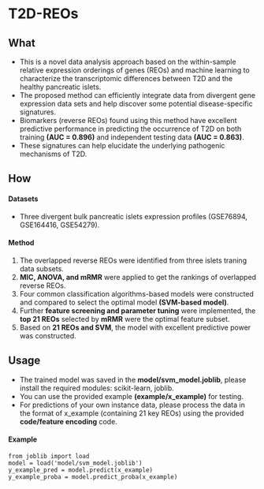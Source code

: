 # T2D-REOs

## What

- This is a novel data analysis approach based on the within-sample relative expression orderings of genes (REOs) and machine learning to characterize the transcriptomic differences between T2D and the healthy pancreatic islets.
- The proposed method can efficiently integrate data from divergent gene expression data sets and help discover some potential disease-specific signatures.
- Biomarkers (reverse REOs) found using this method have excellent predictive performance in predicting the occurrence of T2D on both training **(AUC = 0.896)** and independent testing data **(AUC = 0.863)**.
- These signatures can help elucidate the underlying pathogenic mechanisms of T2D.

## How

#### Datasets
- Three divergent bulk pancreatic islets expression profiles (GSE76894, GSE164416, GSE54279).
#### Method
1.  The overlapped reverse REOs were identified from three islets traning data subsets.
2.  **MIC, ANOVA, and mRMR** were applied to get the rankings of overlapped reverse REOs.
4.  Four common classification algorithms-based models were constructed and compared to select the optimal model **(SVM-based model)**.
5.  Further **feature screening and parameter tuning** were implemented, the **top 21 REOs** selected by **mRMR** were the optimal feature subset.
6.  Based on **21 REOs and SVM**, the model with excellent predictive power was constructed.

## Usage

- The trained model was saved in the **model/svm_model.joblib**, please install the required modules: scikit-learn, joblib.
- You can use the provided example **(example/x_example)** for testing.
- For predictions of your own instance data, please process the data in the format of x_example (containing 21 key REOs) using the provided **code/feature encoding** code.

#### Example
```
from joblib import load
model = load('model/svm_model.joblib')
y_example_pred = model.predict(x_example)
y_example_proba = model.predict_proba(x_example)
```



